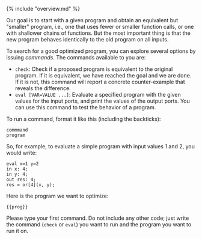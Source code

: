 {% include "overview.md" %}

Our goal is to start with a given program and obtain an equivalent but
"smaller" program, i.e., one that uses fewer or smaller function calls, or one
with shallower chains of functions. But the most important thing is that the
new program behaves identically to the old program on all inputs.

To search for a good optimized program, you can explore several options by
issuing *commands*. The commands available to you are:

* `check`: Check if a proposed program is equivalent to the original program.
  If it is equivalent, we have reached the goal and we are done. If it is not,
  this command will report a concrete counter-example that reveals the
  difference.
* `eval [VAR=VALUE ...]`: Evaluate a specified program with the given values
  for the input ports, and print the values of the output ports. You can use
  this command to test the behavior of a program.

To run a command, format it like this (including the backticks):

```
commmand
program
```

So, for example, to evaluate a simple program with input values 1 and 2, you
would write:

```
eval x=1 y=2
in x: 4;
in y: 4;
out res: 4;
res = or[4](x, y);
```

Here is the program we want to optimize:

```
{{prog}}
```

Please type your first command. Do not include any other code; just write the
command (`check` or `eval`) you want to run and the program you want to run it
on.

